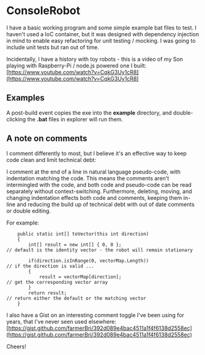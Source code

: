 # ConsoleRobot

I have a basic working program and some simple example bat files to test.
I haven't used a IoC container, but it was designed with dependency injection in mind to enable easy refactoring for unit testing / mocking.
I was going to include unit tests but ran out of time.

Incidentally, I have a history with toy robots - this is a video of my Son playing with Raspberry-Pi / node.js powered one I built: [https://www.youtube.com/watch?v=CqkG3Uy1cR8](https://www.youtube.com/watch?v=CqkG3Uy1cR8)

## Examples

A post-build event copies the exe into the **example** directory, and double-clicking the **.bat** files in explorer will run them.


## A note on comments

I comment differently to most, but I believe it's an effective way to keep code clean and limit technical debt:

I comment at the end of a line in natural language pseudo-code, with indentation matching the code.
This means the comments aren't intermingled with the code, and both code and pseudo-code can be read separately without context-switching.
Furthermore, deleting, moving, and changing indentation effects both code and comments, keeping them in-line and reducing the build up of technical debt with out of date comments or double editing.

For example:

        public static int[] toVector(this int direction)
        {
            int[] result = new int[] { 0, 0 };                                    // default is the identity vector - the robot will remain stationary

            if(direction.isInRange(0, vectorMap.Length))                          // if the direction is valid ...
            {
                result = vectorMap[direction];                                        // get the corresponding vector array
            }
            return result;                                                        // return either the default or the matching vector
        }


I also have a Gist on an interesting comment toggle I've been using for years, that I've never seen used elsewhere:
[https://gist.github.com/farmerBri/392d089e4bac4511a1f4f6138d2558ec](https://gist.github.com/farmerBri/392d089e4bac4511a1f4f6138d2558ec)

Cheers!